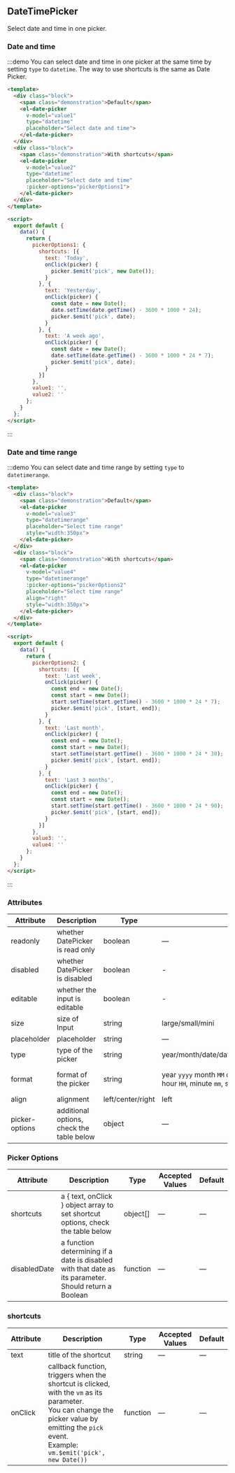 <script>
  module.exports = {
    data() {
      return {
        pickerOptions1: {
          shortcuts: [{
            text: 'Today',
            onClick(picker) {
              picker.$emit('pick', new Date());
            }
          }, {
            text: 'Yesterday',
            onClick(picker) {
              const date = new Date();
              date.setTime(date.getTime() - 3600 * 1000 * 24);
              picker.$emit('pick', date);
            }
          }, {
            text: 'A week ago',
            onClick(picker) {
              const date = new Date();
              date.setTime(date.getTime() - 3600 * 1000 * 24 * 7);
              picker.$emit('pick', date);
            }
          }]
        },
        pickerOptions2: {
          shortcuts: [{
            text: 'Last week',
            onClick(picker) {
              const end = new Date();
              const start = new Date();
              start.setTime(start.getTime() - 3600 * 1000 * 24 * 7);
              picker.$emit('pick', [start, end]);
            }
          }, {
            text: 'Last month',
            onClick(picker) {
              const end = new Date();
              const start = new Date();
              start.setTime(start.getTime() - 3600 * 1000 * 24 * 30);
              picker.$emit('pick', [start, end]);
            }
          }, {
            text: 'Last 3 months',
            onClick(picker) {
              const end = new Date();
              const start = new Date();
              start.setTime(start.getTime() - 3600 * 1000 * 24 * 90);
              picker.$emit('pick', [start, end]);
            }
          }]
        },
        value1: '',
        value2: '',
        value3: new Date(),
        value4: '',
        value5: '',
        value6: '',
        value7: '',
        value8: '',
        value9: '',
        value10: '',
        value11: '',
        value12: '',
        value13: '',
        value14: '',
        value15: '',
        value16: ''
      };
    }
  };
</script>

## DateTimePicker

Select date and time in one picker.

###  Date and time

:::demo You can select date and time in one picker at the same time by setting `type` to `datetime`. The way to use shortcuts is the same as Date Picker.

```html
<template>
  <div class="block">
    <span class="demonstration">Default</span>
    <el-date-picker
      v-model="value1"
      type="datetime"
      placeholder="Select date and time">
    </el-date-picker>
  </div>
  <div class="block">
    <span class="demonstration">With shortcuts</span>
    <el-date-picker
      v-model="value2"
      type="datetime"
      placeholder="Select date and time"
      :picker-options="pickerOptions1">
    </el-date-picker>
  </div>
</template>

<script>
  export default {
    data() {
      return {
        pickerOptions1: {
          shortcuts: [{
            text: 'Today',
            onClick(picker) {
              picker.$emit('pick', new Date());
            }
          }, {
            text: 'Yesterday',
            onClick(picker) {
              const date = new Date();
              date.setTime(date.getTime() - 3600 * 1000 * 24);
              picker.$emit('pick', date);
            }
          }, {
            text: 'A week ago',
            onClick(picker) {
              const date = new Date();
              date.setTime(date.getTime() - 3600 * 1000 * 24 * 7);
              picker.$emit('pick', date);
            }
          }]
        },
        value1: '',
        value2: ''
      };
    }
  };
</script>
```
:::

### Date and time range

:::demo You can select date and time range by setting `type` to `datetimerange`.

```html
<template>
  <div class="block">
    <span class="demonstration">Default</span>
    <el-date-picker
      v-model="value3"
      type="datetimerange"
      placeholder="Select time range"
      style="width:350px">
    </el-date-picker>
  </div>
  <div class="block">
    <span class="demonstration">With shortcuts</span>
    <el-date-picker
      v-model="value4"
      type="datetimerange"
      :picker-options="pickerOptions2"
      placeholder="Select time range"
      align="right"
      style="width:350px">
    </el-date-picker>
  </div>
</template>

<script>
  export default {
    data() {
      return {
        pickerOptions2: {
          shortcuts: [{
            text: 'Last week',
            onClick(picker) {
              const end = new Date();
              const start = new Date();
              start.setTime(start.getTime() - 3600 * 1000 * 24 * 7);
              picker.$emit('pick', [start, end]);
            }
          }, {
            text: 'Last month',
            onClick(picker) {
              const end = new Date();
              const start = new Date();
              start.setTime(start.getTime() - 3600 * 1000 * 24 * 30);
              picker.$emit('pick', [start, end]);
            }
          }, {
            text: 'Last 3 months',
            onClick(picker) {
              const end = new Date();
              const start = new Date();
              start.setTime(start.getTime() - 3600 * 1000 * 24 * 90);
              picker.$emit('pick', [start, end]);
            }
          }]
        },
        value3: '',
        value4: ''
      };
    }
  };
</script>
```
:::

### Attributes
| Attribute      | Description          | Type      | Accepted Values       | Default  |
|---------- |-------------- |---------- |--------------------------------  |-------- |
| readonly | whether DatePicker is read only | boolean | — | false |
| disabled | whether DatePicker is disabled | boolean | - | false |
| editable | whether the input is editable | boolean | - | true |
|size | size of Input | string | large/small/mini | — |
| placeholder | placeholder | string | — | — |
| type | type of the picker | string | year/month/date/datetime/week/datetimerange/daterange | date |
| format | format of the picker | string | year `yyyy` month `MM` day `dd`, <br>hour `HH`, minute `mm`, second `ss` | yyyy-MM-dd |
| align | alignment | left/center/right | left |
| picker-options | additional options, check the table below | object | — | {} |

### Picker Options
| Attribute      | Description          | Type      | Accepted Values       | Default  |
|---------- |-------------- |---------- |--------------------------------  |-------- |
| shortcuts | a { text, onClick } object array to set shortcut options, check the table below | object[] | — | — |
| disabledDate | a function determining if a date is disabled with that date as its parameter. Should return a Boolean | function | — | — |

### shortcuts
| Attribute      | Description          | Type      | Accepted Values       | Default  |
|---------- |-------------- |---------- |--------------------------------  |-------- |
| text | title of the shortcut | string | — | — |
| onClick | callback function, triggers when the shortcut is clicked, with the `vm` as its parameter. <br>You can change the picker value by emitting the `pick` event.<br> Example: `vm.$emit('pick', new Date())`| function | — | — |
